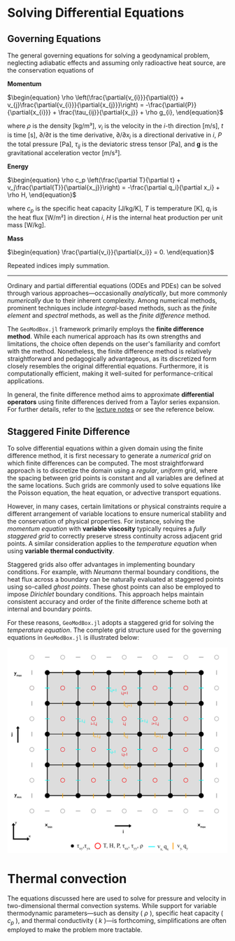 # Solving Differential Equations

## Governing Equations

The general governing equations for solving a geodynamical problem, neglecting adiabatic effects and assuming only radioactive heat source, are the conservation equations of 

**Momentum**

$\begin{equation}
\rho \left(\frac{\partial{v_{i}}}{\partial{t}} + v_{j}\frac{\partial{v_{i}}}{\partial{x_{j}}}\right) = -\frac{\partial{P}}{\partial{x_{i}}} + \frac{\tau_{ij}}{\partial{x_j}} + \rho g_{i},
\end{equation}$

where 
$\rho$ is the density [kg/m³], 
$v_i$ is the velocity in the $i$-th direction [m/s],
$t$ is time [s],
$\partial/\partial{t}$ is the time derivative, 
$\partial/\partial x_i$ is a directional derivative in $i$, 
$P$ the total pressure [Pa], 
$\tau_{ij}$ is the deviatoric stress tensor [Pa], and 
$\boldsymbol{g}$ is the gravitational acceleration vector [m/s²]. 

**Energy**

$\begin{equation}
\rho c_p \left(\frac{\partial T}{\partial t} + v_j\frac{\partial{T}}{\partial{x_j}}\right) = -\frac{\partial q_i}{\partial x_i} + \rho H,
\end{equation}$

where 
$c_p$ is the specific heat capacity [J/kg/K],
$T$ is temperature [K],
$q_i$ is the heat flux [W/m²] in direction $i$,
$H$ is the internal heat production per unit mass [W/kg]. 

**Mass**

$\begin{equation}
\frac{\partial{v_i}}{\partial{x_i}} = 0.
\end{equation}$

Repeated indices imply summation.

---

Ordinary and partial differential equations (ODEs and PDEs) can be solved through various approaches—occasionally *analytically*, but more commonly *numerically* due to their inherent complexity. Among numerical methods, prominent techniques include *integral*-based methods, such as the *finite element* and *spectral* methods, as well as the *finite difference* method.

The ```GeoModBox.jl``` framework primarily employs the **finite difference method**. While each numerical approach has its own strengths and limitations, the choice often depends on the user's familiarity and comfort with the method. Nonetheless, the finite difference method is relatively straightforward and pedagogically advantageous, as its discretized form closely resembles the original differential equations. Furthermore, it is computationally efficient, making it well-suited for performance-critical applications.

In general, the finite difference method aims to approximate **differential operators** using finite differences derived from a Taylor series expansion. For further details, refer to the [lecture notes](https://lukasfuchs.wordpress.com/numerical-methods-in-geophysics/) or see the reference below.

## Staggered Finite Difference

To solve differential equations within a given domain using the finite difference method, it is first necessary to generate a *numerical grid* on which finite differences can be computed. The most straightforward approach is to discretize the domain using a *regular*, *uniform* grid, where the spacing between grid points is constant and all variables are defined at the same locations. Such grids are commonly used to solve equations like the Poisson equation, the heat equation, or advective transport equations.

However, in many cases, certain limitations or physical constraints require a different arrangement of variable locations to ensure numerical stability and the conservation of physical properties. For instance, solving the *momentum equation* with **variable viscosity** typically requires a *fully staggered grid* to correctly preserve stress continuity across adjacent grid points. A similar consideration applies to the *temperature equation* when using **variable thermal conductivity**.

Staggered grids also offer advantages in implementing boundary conditions. For example, with *Neumann* thermal boundary conditions, the heat flux across a boundary can be naturally evaluated at staggered points using so-called *ghost points*. These ghost points can also be employed to impose *Dirichlet* boundary conditions. This approach helps maintain consistent accuracy and order of the finite difference scheme both at internal and boundary points. 

For these reasons, `GeoModBox.jl` adopts a staggered grid for solving the *temperature equation*. The complete grid structure used for the governing equations in `GeoModBox.jl` is illustrated below:

![2DGrid_total](../assets/Grid_total.png)

# Thermal convection

The equations discussed here are used to solve for pressure and velocity in two-dimensional thermal convection systems. While support for variable thermodynamic parameters—such as density ( $\rho$ ), specific heat capacity ( $c_p$ ), and thermal conductivity ( $k$ )—is forthcoming, simplifications are often employed to make the problem more tractable.
